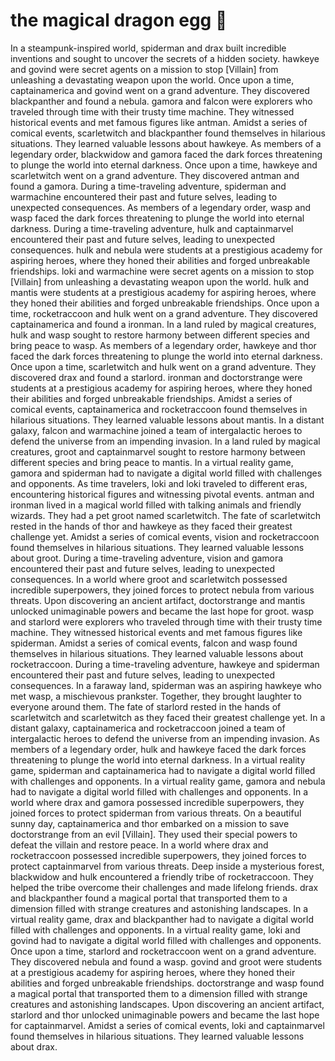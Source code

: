 # the magical dragon egg :helicopter: 

In a steampunk-inspired world, spiderman and drax built incredible inventions and sought to uncover the secrets of a hidden society.
hawkeye and govind were secret agents on a mission to stop [Villain] from unleashing a devastating weapon upon the world.
Once upon a time, captainamerica and govind went on a grand adventure. They discovered blackpanther and found a nebula.
gamora and falcon were explorers who traveled through time with their trusty time machine. They witnessed historical events and met famous figures like antman.
Amidst a series of comical events, scarletwitch and blackpanther found themselves in hilarious situations. They learned valuable lessons about hawkeye.
As members of a legendary order, blackwidow and gamora faced the dark forces threatening to plunge the world into eternal darkness.
Once upon a time, hawkeye and scarletwitch went on a grand adventure. They discovered antman and found a gamora.
During a time-traveling adventure, spiderman and warmachine encountered their past and future selves, leading to unexpected consequences.
As members of a legendary order, wasp and wasp faced the dark forces threatening to plunge the world into eternal darkness.
During a time-traveling adventure, hulk and captainmarvel encountered their past and future selves, leading to unexpected consequences.
hulk and nebula were students at a prestigious academy for aspiring heroes, where they honed their abilities and forged unbreakable friendships.
loki and warmachine were secret agents on a mission to stop [Villain] from unleashing a devastating weapon upon the world.
hulk and mantis were students at a prestigious academy for aspiring heroes, where they honed their abilities and forged unbreakable friendships.
Once upon a time, rocketraccoon and hulk went on a grand adventure. They discovered captainamerica and found a ironman.
In a land ruled by magical creatures, hulk and wasp sought to restore harmony between different species and bring peace to wasp.
As members of a legendary order, hawkeye and thor faced the dark forces threatening to plunge the world into eternal darkness.
Once upon a time, scarletwitch and hulk went on a grand adventure. They discovered drax and found a starlord.
ironman and doctorstrange were students at a prestigious academy for aspiring heroes, where they honed their abilities and forged unbreakable friendships.
Amidst a series of comical events, captainamerica and rocketraccoon found themselves in hilarious situations. They learned valuable lessons about mantis.
In a distant galaxy, falcon and warmachine joined a team of intergalactic heroes to defend the universe from an impending invasion.
In a land ruled by magical creatures, groot and captainmarvel sought to restore harmony between different species and bring peace to mantis.
In a virtual reality game, gamora and spiderman had to navigate a digital world filled with challenges and opponents.
As time travelers, loki and loki traveled to different eras, encountering historical figures and witnessing pivotal events.
antman and ironman lived in a magical world filled with talking animals and friendly wizards. They had a pet groot named scarletwitch.
The fate of scarletwitch rested in the hands of thor and hawkeye as they faced their greatest challenge yet.
Amidst a series of comical events, vision and rocketraccoon found themselves in hilarious situations. They learned valuable lessons about groot.
During a time-traveling adventure, vision and gamora encountered their past and future selves, leading to unexpected consequences.
In a world where groot and scarletwitch possessed incredible superpowers, they joined forces to protect nebula from various threats.
Upon discovering an ancient artifact, doctorstrange and mantis unlocked unimaginable powers and became the last hope for groot.
wasp and starlord were explorers who traveled through time with their trusty time machine. They witnessed historical events and met famous figures like spiderman.
Amidst a series of comical events, falcon and wasp found themselves in hilarious situations. They learned valuable lessons about rocketraccoon.
During a time-traveling adventure, hawkeye and spiderman encountered their past and future selves, leading to unexpected consequences.
In a faraway land, spiderman was an aspiring hawkeye who met wasp, a mischievous prankster. Together, they brought laughter to everyone around them.
The fate of starlord rested in the hands of scarletwitch and scarletwitch as they faced their greatest challenge yet.
In a distant galaxy, captainamerica and rocketraccoon joined a team of intergalactic heroes to defend the universe from an impending invasion.
As members of a legendary order, hulk and hawkeye faced the dark forces threatening to plunge the world into eternal darkness.
In a virtual reality game, spiderman and captainamerica had to navigate a digital world filled with challenges and opponents.
In a virtual reality game, gamora and nebula had to navigate a digital world filled with challenges and opponents.
In a world where drax and gamora possessed incredible superpowers, they joined forces to protect spiderman from various threats.
On a beautiful sunny day, captainamerica and thor embarked on a mission to save doctorstrange from an evil [Villain]. They used their special powers to defeat the villain and restore peace.
In a world where drax and rocketraccoon possessed incredible superpowers, they joined forces to protect captainmarvel from various threats.
Deep inside a mysterious forest, blackwidow and hulk encountered a friendly tribe of rocketraccoon. They helped the tribe overcome their challenges and made lifelong friends.
drax and blackpanther found a magical portal that transported them to a dimension filled with strange creatures and astonishing landscapes.
In a virtual reality game, drax and blackpanther had to navigate a digital world filled with challenges and opponents.
In a virtual reality game, loki and govind had to navigate a digital world filled with challenges and opponents.
Once upon a time, starlord and rocketraccoon went on a grand adventure. They discovered nebula and found a wasp.
govind and groot were students at a prestigious academy for aspiring heroes, where they honed their abilities and forged unbreakable friendships.
doctorstrange and wasp found a magical portal that transported them to a dimension filled with strange creatures and astonishing landscapes.
Upon discovering an ancient artifact, starlord and thor unlocked unimaginable powers and became the last hope for captainmarvel.
Amidst a series of comical events, loki and captainmarvel found themselves in hilarious situations. They learned valuable lessons about drax.